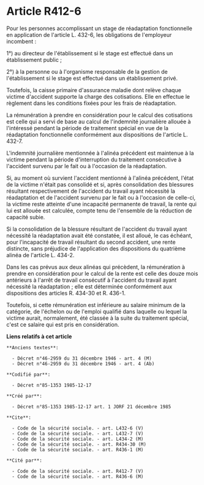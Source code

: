 # Article R412-6

Pour les personnes accomplissant un stage de réadaptation fonctionnelle en application de l'article L. 432-6, les obligations
de l'employeur incombent : 

1°) au directeur de l'établissement si le stage est effectué dans un établissement public ; 

2°) à la personne ou à l'organisme responsable de la gestion de l'établissement si le stage est effectué dans un
établissement privé. 

Toutefois, la caisse primaire d'assurance maladie dont relève chaque victime d'accident supporte la charge des cotisations.
Elle en effectue le règlement dans les conditions fixées pour les frais de réadaptation. 

La rémunération à prendre en considération pour le calcul des cotisations est celle qui a servi de base au calcul de
l'indemnité journalière allouée à l'intéressé pendant la période de traitement spécial en vue de la réadaptation
fonctionnelle conformément aux dispositions de l'article L. 432-7. 

L'indemnité journalière mentionnée à l'alinéa précédent est maintenue à la victime pendant la période d'interruption du
traitement consécutive à l'accident survenu par le fait ou à l'occasion de la réadaptation. 

Si, au moment où survient l'accident mentionné à l'alinéa précédent, l'état de la victime n'était pas consolidé et si, après
consolidation des blessures résultant respectivement de l'accident du travail ayant nécessité la réadaptation et de
l'accident survenu par le fait ou à l'occasion de celle-ci, la victime reste atteinte d'une incapacité permanente de travail,
la rente qui lui est allouée est calculée, compte tenu de l'ensemble de la réduction de capacité subie. 

Si la consolidation de la blessure résultant de l'accident du travail ayant nécessité la réadaptation avait été constatée, il
est alloué, le cas échéant, pour l'incapacité de travail résultant du second accident, une rente distincte, sans préjudice de
l'application des dispositions du quatrième alinéa de l'article L. 434-2. 

Dans les cas prévus aux deux alinéas qui précèdent, la rémunération à prendre en considération pour le calcul de la rente est
celle des douze mois antérieurs à l'arrêt de travail consécutif à l'accident du travail ayant nécessité la réadaptation ;
elle est déterminée conformément aux dispositions des articles R. 434-30 et R. 436-1. 

Toutefois, si cette rémunération est inférieure au salaire minimum de la catégorie, de l'échelon ou de l'emploi qualifié dans
laquelle ou lequel la victime aurait, normalement, été classée à la suite du traitement spécial, c'est ce salaire qui est
pris en considération.

**Liens relatifs à cet article**

	**Anciens textes**:

	  - Décret n°46-2959 du 31 décembre 1946 - art. 4 (M)
	  - Décret n°46-2959 du 31 décembre 1946 - art. 4 (Ab)

	**Codifié par**:

	  - Décret n°85-1353 1985-12-17

	**Créé par**:

	  - Décret n°85-1353 1985-12-17 art. 1 JORF 21 décembre 1985

	**Cite**:

	  - Code de la sécurité sociale. - art. L432-6 (V)
	  - Code de la sécurité sociale. - art. L432-7 (V)
	  - Code de la sécurité sociale. - art. L434-2 (M)
	  - Code de la sécurité sociale. - art. R434-30 (M)
	  - Code de la sécurité sociale. - art. R436-1 (M)

	**Cité par**:

	  - Code de la sécurité sociale. - art. R412-7 (V)
	  - Code de la sécurité sociale. - art. R436-6 (M)
